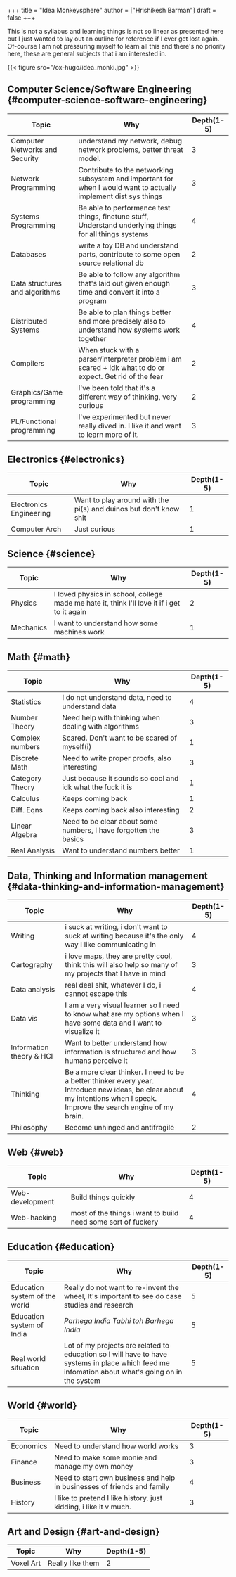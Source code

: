 +++
title = "Idea Monkeysphere"
author = ["Hrishikesh Barman"]
draft = false
+++

This is not a syllabus and learning things is not so linear as presented here but I just wanted to lay out an outline for reference if I ever get lost again. Of-course I am not pressuring myself to learn all this and there's no priority here, these are general subjects that i am interested in.

{{< figure src="/ox-hugo/idea_monki.jpg" >}}

<div class="outline-1 smol-table">

## Computer Science/Software Engineering {#computer-science-software-engineering}

| Topic                          | Why                                                                                                              | Depth(1-5) |
|--------------------------------|------------------------------------------------------------------------------------------------------------------|------------|
| Computer Networks and Security | understand my network, debug network problems, better threat model.                                              | 3          |
| Network Programming            | Contribute to the networking subsystem and important for when I would want to actually implement dist sys things | 3          |
| Systems Programming            | Be able to performance test things, finetune stuff, Understand underlying things for all things systems          | 4          |
| Databases                      | write a toy DB and understand parts, contribute to some open source relational db                                | 2          |
| Data structures and algorithms | Be able to follow any algorithm that's laid out given enough time and convert it into a program                  | 3          |
| Distributed Systems            | Be able to plan things better and more precisely also to understand how systems work together                    | 4          |
| Compilers                      | When stuck with a parser/interpreter problem i am scared + idk what to do or expect. Get rid of the fear         | 2          |
| Graphics/Game programming      | I've been told that it's a different way of thinking, very curious                                               | 2          |
| PL/Functional programming      | I've experimented but never really dived in. I like it and want to learn more of it.                             | 3          |

</div>

<div class="outline-1 smol-table">

## Electronics {#electronics}

| Topic                   | Why                                                               | Depth(1-5) |
|-------------------------|-------------------------------------------------------------------|------------|
| Electronics Engineering | Want to play around with the pi(s) and duinos but don't know shit | 1          |
| Computer Arch           | Just curious                                                      | 1          |

</div>

<div class="outline-1 smol-table">

## Science {#science}

| Topic     | Why                                                                                         | Depth(1-5) |
|-----------|---------------------------------------------------------------------------------------------|------------|
| Physics   | I loved physics in school, college made me hate it, think I'll love it if i get to it again | 2          |
| Mechanics | I want to understand how some machines work                                                 | 1          |

</div>

<div class="outline-1 smol-table">

## Math {#math}

| Topic           | Why                                                              | Depth(1-5) |
|-----------------|------------------------------------------------------------------|------------|
| Statistics      | I do not understand data, need to understand data                | 4          |
| Number Theory   | Need help with thinking when dealing with algorithms             | 3          |
| Complex numbers | Scared. Don't want to be scared of myself(i)                     | 1          |
| Discrete Math   | Need to write proper proofs, also interesting                    | 3          |
| Category Theory | Just because it sounds so cool and idk what the fuck it is       | 1          |
| Calculus        | Keeps coming back                                                | 1          |
| Diff. Eqns      | Keeps coming back also interesting                               | 2          |
| Linear Algebra  | Need to be clear about some numbers, I have forgotten the basics | 3          |
| Real Analysis   | Want to understand numbers better                                | 1          |

</div>

<div class="outline-1 smol-table">

## Data, Thinking and Information management {#data-thinking-and-information-management}

| Topic                        | Why                                                                                                                                                                       | Depth(1-5) |
|------------------------------|---------------------------------------------------------------------------------------------------------------------------------------------------------------------------|------------|
| Writing                      | i suck at writing, i don't want to suck at writing because it's the only way I like communicating in                                                                      | 4          |
| Cartography                  | i love maps, they are pretty cool, think this will also help so many of my projects that I have in mind                                                                   | 3          |
| Data analysis                | real deal shit, whatever I do, i cannot escape this                                                                                                                       | 4          |
| Data vis                     | I am a very visual learner so I need to know what are my options when I have some data and I want to visualize it                                                         | 3          |
| Information theory &amp; HCI | Want to better understand how information is structured and how humans perceive it                                                                                        | 3          |
| Thinking                     | Be a more clear thinker. I need to be a better thinker every year. Introduce new ideas, be clear about my intentions when I speak. Improve the search engine of my brain. | 4          |
| Philosophy                   | Become unhinged and antifragile                                                                                                                                           | 2          |

</div>

<div class="outline-1 smol-table">

## Web {#web}

| Topic           | Why                                                          | Depth(1-5) |
|-----------------|--------------------------------------------------------------|------------|
| Web-development | Build things quickly                                         | 4          |
| Web-hacking     | most of the things i want to build need some sort of fuckery | 4          |

</div>

<div class="outline-1 smol-table">

## Education {#education}

| Topic                         | Why                                                                                                                                              | Depth(1-5) |
|-------------------------------|--------------------------------------------------------------------------------------------------------------------------------------------------|------------|
| Education system of the world | Really do not want to re-invent the wheel, It's important to see do case studies and research                                                    | 5          |
| Education system of India     | _Parhega India Tabhi toh Barhega India_                                                                                                          | 5          |
| Real world situation          | Lot of my projects are related to education so I will have to have systems in place which feed me infomation about what's going on in the system | 5          |

</div>

<div class="outline-1 smol-table">

## World {#world}

| Topic     | Why                                                                     | Depth(1-5) |
|-----------|-------------------------------------------------------------------------|------------|
| Economics | Need to understand how world works                                      | 3          |
| Finance   | Need to make some monie and manage my own money                         | 3          |
| Business  | Need to start own business and help in businesses of friends and family | 4          |
| History   | I like to pretend I like history. just kidding, i like it v much.       | 3          |

</div>

<div class="outline-1 smol-table">

## Art and Design {#art-and-design}

| Topic     | Why              | Depth(1-5) |
|-----------|------------------|------------|
| Voxel Art | Really like them | 2          |

</div>
